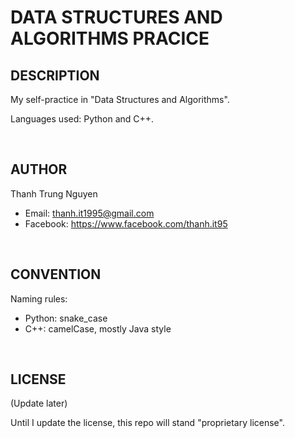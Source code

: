 # DATA STRUCTURES AND ALGORITHMS PRACICE

## DESCRIPTION

My self-practice in "Data Structures and Algorithms".

Languages used: Python and C++.

&nbsp;

## AUTHOR

Thanh Trung Nguyen

- Email: thanh.it1995@gmail.com
- Facebook: <https://www.facebook.com/thanh.it95>

&nbsp;

## CONVENTION

Naming rules:

- Python: snake_case
- C++: camelCase, mostly Java style

&nbsp;

## LICENSE

(Update later)

Until I update the license, this repo will stand "proprietary license".
